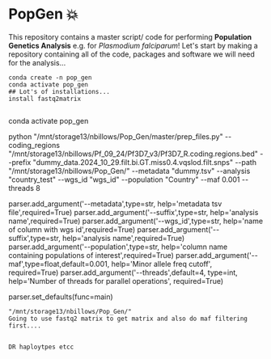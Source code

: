 # PopGen :boom:
This repository contains a master script/ code for performing **Population Genetics Analysis** e.g. for *Plasmodium falciparum*!
Let's start by making a repository containing all of the code, packages and software we will need for the analysis...
```
conda create -n pop_gen
conda activate pop_gen
## Lot's of installations...
install fastq2matrix


```
conda activate pop_gen

python "/mnt/storage13/nbillows/Pop_Gen/master/prep_files.py" --coding_regions "/mnt/storage13/nbillows/Pf_09_24/Pf3D7_v3/Pf3D7_R.coding.regions.bed" --prefix "dummy_data.2024_10_29.filt.bi.GT.miss0.4.vqslod.filt.snps" --path "/mnt/storage13/nbillows/Pop_Gen/" --metadata "dummy.tsv" --analysis "country_test" --wgs_id "wgs_id" --population "Country" --maf 0.001 --threads 8

parser.add_argument('--metadata',type=str, help='metadata tsv file',required=True)
parser.add_argument('--suffix',type=str, help='analysis name',required=True)
parser.add_argument('--wgs_id',type=str, help='name of column with wgs id',required=True)
parser.add_argument('--suffix',type=str, help='analysis name',required=True)
parser.add_argument('--population',type=str, help='column name containing populations of interest',required=True)
parser.add_argument('--maf',type=float,default=0.001, help='Minor allele freq cutoff', required=True)
parser.add_argument('--threads',default=4, type=int, help='Number of threads for parallel operations', required=True)


parser.set_defaults(func=main)
```
"/mnt/storage13/nbillows/Pop_Gen/"
Going to use fastq2 matrix to get matrix and also do maf filtering first....


DR haploytpes etcc

